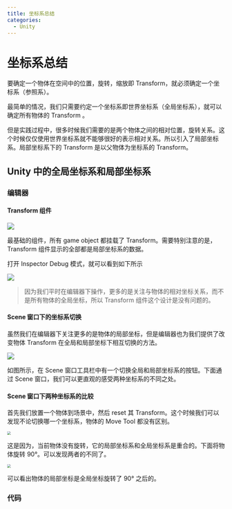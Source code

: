 ```yaml
---
title: 坐标系总结
categories:
  - Unity
---
```




# 坐标系总结

要确定一个物体在空间中的位置，旋转，缩放即 Transform，就必须确定一个坐标系（参照系）。

最简单的情况，我们只需要约定一个坐标系即世界坐标系（全局坐标系），就可以确定所有物体的 Transform 。

但是实践过程中，很多时候我们需要的是两个物体之间的相对位置，旋转关系。这个时候仅仅使用世界坐标系就不能够很好的表示相对关系。所以引入了局部坐标系。局部坐标系下的 Transform 是以父物体为坐标系的 Transform。

## Unity 中的全局坐标系和局部坐标系



### 编辑器

#### Transform 组件

![](https://img.ashechol.top/picgo/tranform_component.png)

最基础的组件，所有 game object 都挂载了 Transform。需要特别注意的是，Transform 组件显示的全部都是局部坐标系的数据。

打开 Inspector Debug 模式，就可以看到如下所示

![](https://img.ashechol.top/picgo/transform_local.png)

> 因为我们平时在编辑器下操作，更多的是关注与物体的相对坐标关系，而不是所有物体的全局坐标，所以 Transform 组件这个设计是没有问题的。

#### Scene 窗口下的坐标系切换

虽然我们在编辑器下关注更多的是物体的局部坐标，但是编辑器也为我们提供了改变物体 Transform 在全局和局部坐标下相互切换的方法。

![](https://img.ashechol.top/picgo/coordinate_swtich_btn.png)

如图所示，在 Scene 窗口工具栏中有一个切换全局和局部坐标系的按钮。下面通过 Scene 窗口，我们可以更直观的感受两种坐标系的不同之处。

#### Scene 窗口下两种坐标系的比较

首先我们放置一个物体到场景中，然后 reset 其 Transform。这个时候我们可以发现不论切换哪一个坐标系，物体的 Move Tool 都没有区别。

<img src="https://img.ashechol.top/picgo/switch_coordinate.gif" style="zoom:50%;" />

这是因为，当前物体没有旋转，它的局部坐标系和全局坐标系是重合的。下面将物体旋转 90°。可以发现两者的不同了。

<img src="https://img.ashechol.top/picgo/switch_coordinate_90.gif" style="zoom:50%;" />

可以看出物体的局部坐标是全局坐标旋转了 90° 之后的。

### 代码

